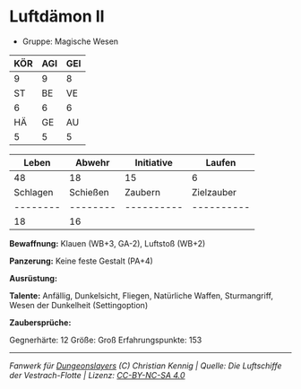 # Luftdämon II  
- Gruppe: Magische Wesen  

| KÖR | AGI | GEI |  
| --- | --- | --- |  
| 9   | 9   | 8   |
| ST  | BE  | VE  |  
| 6   | 6   | 6   |
| HÄ  | GE  | AU  |  
| 5   | 5   | 5   |


| Leben    | Abwehr   | Initiative | Laufen     |
| -------- | -------- | ---------- | ---------- |
| 48       | 18       | 15         | 6          |
| Schlagen | Schießen | Zaubern    | Zielzauber |
| -------- | -------- | ---------- | ---------- |
| 18       | 16       |            |            |

**Bewaffnung:**
Klauen (WB+3, GA-2), Luftstoß (WB+2)

**Panzerung:**
Keine feste Gestalt (PA+4)

**Ausrüstung:**


**Talente:**
Anfällig, Dunkelsicht, Fliegen, Natürliche Waffen, Sturmangriff, Wesen der Dunkelheit (Settingoption)

**Zaubersprüche:**


Gegnerhärte: 12
Größe: Groß
Erfahrungspunkte: 153



___
*Fanwerk für [Dungeonslayers](https://www.dungeonslayers.net/) (C) Christian Kennig | Quelle: Die Luftschiffe der Vestrach-Flotte | Lizenz: [CC-BY-NC-SA 4.0](https://creativecommons.org/licenses/by-nc-sa/4.0/deed.de)*
